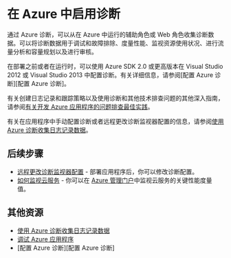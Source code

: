 <properties linkid="dev-net-commons-tasks-diagnostics" urlDisplayName="Diagnostics" pageTitle="How to use diagnostics (.NET) - Azure feature guide" metaKeywords="Azure diagnostics monitoring,logs crash dumps C#" description="Learn how to use diagnostic data in Azure for debugging, measuring performance, monitoring, traffic analysis, and more." metaCanonical="" services="cloud-services" documentationCenter=".NET" title="Enabling Diagnostics in Azure" authors="ryanwi" solutions="" manager="" editor="" />

# 在 Azure 中启用诊断

通过 Azure 诊断，可以从在 Azure 中运行的辅助角色或 Web 角色收集诊断数据。可以将诊断数据用于调试和故障排除、度量性能、监视资源使用状况、进行流量分析和容量规划以及进行审核。

在部署之前或者在运行时，可以使用 Azure SDK 2.0 或更高版本在 Visual Studio 2012 或 Visual Studio 2013 中配置诊断。有关详细信息，请参阅[配置 Azure 诊断][配置 Azure 诊断]。

有关创建日志记录和跟踪策略以及使用诊断和其他技术排查问题的其他深入指南，请参阅[有关开发 Azure 应用程序的问题排查最佳实践][有关开发 Azure 应用程序的问题排查最佳实践]。

有关在应用程序中手动配置诊断或者远程更改诊断监视器配置的信息，请参阅[使用 Azure 诊断收集日志记录数据][使用 Azure 诊断收集日志记录数据]。

## 后续步骤

-   [远程更改诊断监视器配置][远程更改诊断监视器配置] - 部署应用程序后，你可以修改诊断配置。
-   [如何监视云服务][如何监视云服务] - 你可以在 [Azure 管理门户][Azure 管理门户]中监视云服务的关键性能度量值。

## 其他资源

-   [使用 Azure 诊断收集日志记录数据][使用 Azure 诊断收集日志记录数据]
-   [调试 Azure 应用程序][调试 Azure 应用程序]
-   [配置 Azure 诊断][配置 Azure 诊断]

  [配置Azure诊断]: http://msdn.microsoft.com/en-us/library/windowsazure/dn186185.aspx
  [有关开发 Azure 应用程序的问题排查最佳实践]: http://msdn.microsoft.com/en-us/library/windowsazure/hh771389.aspx
  [使用 Azure 诊断收集日志记录数据]: http://msdn.microsoft.com/zh-cn/library/windowsazure/gg433048.aspx
  [远程更改诊断监视器配置]: http://msdn.microsoft.com/en-us/library/windowsazure/gg432992.aspx
  [如何监视云服务]: ../cloud-services-how-to-monitor/
  [Azure 管理门户]: http://manage.windowsazure.cn
  [调试 Azure 应用程序]: http://msdn.microsoft.com/zh-cn/library/windowsazure/ee405479.aspx
